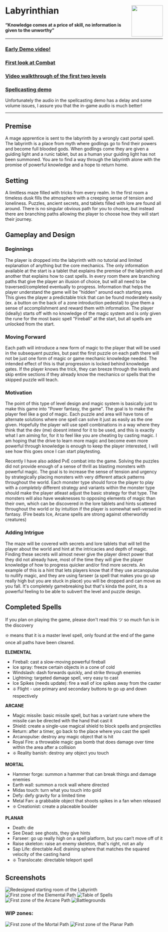# Labyrinthian <img align="right" width="100" height="100" src="Images/Logo-transparent.png">

#### “Knowledge comes at a price of skill, no information is given to the unworthy” ####

----

### [Early Demo video!](https://drive.google.com/file/d/1xJ_BES61z12q9RlTr7zKJVLLXFjpBsIf/view?usp=sharing) ###
### [First look at Combat](https://drive.google.com/file/d/1BV1-XuEmsrxDXvtg4RC3rzKAzQFefZKq/view?usp=sharing) ###
### [Video walkthrough of the first two levels](https://drive.google.com/file/d/1mNEqmbB7N3NgcfvjMQDKSJ-hcn0eGVX3/view?usp=sharing) ###
### [Spellcasting demo](https://drive.google.com/file/d/1jE3I2p1PMfhViooRWt6XInkQ_wLuQmcu/view?usp=sharing) ###
Unfortunately the audio in the spellcasting demo has a delay and some volume issues, I assure you that the in-game audio is much better! 

----

## Premise ##
A mage apprentice is sent to the labyrinth by a wrongly cast portal spell. The labyrinth is a place from myth where godlings go to find their powers and become full blooded gods. When godlings come they are given a guiding light and a runic tablet, but as a human your guiding light has not been summoned. You are to find a way through the labyrinth alone with the promise of powerful knowledge and a hope to return home.

## Setting ##
A limitless maze filled with tricks from every realm. In the first room a timeless dusk fills the atmosphere with a creeping sense of tension and loneliness. Puzzles, ancient secrets, and tablets filled with lore are found all around. There is no singular obvious path for you to choose, but instead there are branching paths allowing the player to choose how they will start their journey.

## Gameplay and Design ##
### Beginnings ###
The player is dropped into the labyrinth with no tutorial and limited explanation of anything but the core mechanics. The only information available at the start is a tablet that explains the premise of the labyrinth and another that explains how to cast spells. In every room there are branching paths that give the player an illusion of choice, but will all need to be traversed/completed eventually to progress. Information that helps the player understand the game will be "hidden" around each starting area. This gives the player a predictable trick that can be found moderately easily (ex. a button on the back of a zone introduction pedestal) to give them a sense of accomplishment and reward them with information. The player (ideally) starts off with no knowledge of the magic system and is only given the rune for the most basic spell "Fireball" at the start, but all spells are unlocked from the start. 

### Moving Forward ###
Each path will introduce a new form of magic to the player that will be used in the subsequent puzzles, but past the first puzzle on each path there will not be just one form of magic or game mechanic knowledge needed. The intended effect of this is that progression is locked behind knowledge gates. If the player knows the trick, they can breeze through the levels and skip entire sections if they already know the mechanics or spells that the skipped puzzle will teach.

### Motivation ###
The point of this type of level design and magic system is basically just to make this game into "Power fantasy, the game". The goal is to make the player feel like a god of magic. Each puzzle and area will have tons of alternate solutions where one spell can solve it just as easily as the one given. Hopefully the player will use spell combinations in a way where they think that the dev (me) doesnt intend for it to be used, and this is exactly what I am aiming for, for it to feel like you are cheating by casting magic. I am hoping that the drive to learn more magic and become even more powerful through knowledge is enough to keep the player interested, I will see how this goes once I can start playtesting.

Recently I have also added PvE combat into the game. Solving the puzzles did not provide enough of a sense of thrill as blasting monsters with powerful magic. The goal is to increase the sense of tension and urgency by strategically placing monsters with very different attack patterns throughout the world. Each monster type should force the player to play with a *completely* different strategy and variants within the monster type should make the player atleast adjust the basic strategy for that type. The monsters will also have weaknesses to opposing elements of magic than their own, which can be discovered in the lore tablets and hints scattered throughout the world or by intuition if the player is somewhat well-versed in fantasy. (Fire beats Ice, Arcane spells are strong against otherworldly creatures)

### Adding Intrigue ###
The maze will be covered with secrets and lore tablets that will tell the player about the world and hint at the intricacies and depth of magic. Finding these secrets will almost never give the player direct power that they did not already have, most of the time they will give the player knowledge of how to progress quicker and/or find more secrets. An example of this is a hint that lets players know that if they use arcanopulse to nullify magic, and they are using farseer (a spell that makes you go up really high but you are stuck in place) you will be dropped and can move as you fall. It's completely gamebreaking but that's kinda the point, its a powerful feeling to be able to subvert the level and puzzle design. 


## Completed Spells ##
If you plan on playing the game, please don't read this ツ so much fun is in the discovery

❇️ means that it is a master level spell, only found at the end of the game once all paths have been cleared.


**ELEMENTAL**
- Fireball: cast a slow-moving powerful fireball
- Ice spray: freeze certain objects in a cone of cold
- Windslash: dash forwards quickly, and strike through enemies
- Lightning: targeted damage spell, very easy to cast
- Ice Spikes (needs update): fire a wall of ice spikes away from the caster
- ❇️ Flight - use primary and secondary buttons to go up and down respectively

**ARCANE**
- Magic missile: basic missile spell, but has a variant rune where the missile can be directed with the hand that cast it
- Shield: create a single-use magical shield to block spells and projectiles
- Return: after a timer, go back to the place where you cast the spell
- Arcanopulse: destroy any magic object that is hit
- Royal Fire: a throwable magic gas bomb that does damage over time within the area after a collision
- ❇️ Reality banish: destroy any object you touch

**MORTAL**
- Hammer forge: summon a hammer that can break things and damage enemies
- Earth wall: summon a rock wall where directed
- Midas touch: turn what you touch into gold
- Defy: defy gravity for a limited time
- Metal Fan: a grabbable object that shoots spikes in a fan when released
- ❇️ Creationist: create a placeable boulder

**PLANAR**
- Death: die
- See Dead: see ghosts, they give hints
- Farseer: go up really high on a spell platform, but you can’t move off of it
- Raise skeleton: raise an enemy skeleton, that's right, not an ally
- Sap Life: directable AoE draining sphere that matches the squared velocity of the casting hand
- ❇️ Translocate: directable teleport spell



## Screenshots ##
![Redesigned starting room of the Labyrinth](Images/Zone0.PNG)
![First zone of the Elemental Path](Images/ElementalZone0.PNG)
![Table of Spells](Images/Spell.PNG)
![First zone of the Arcane Path](Images/ArcaneZone0N.PNG)
![Battlegrounds](Images/Battlegrounds.PNG)

### WIP zones: ###
![First zone of the Mortal Path](Images/MortalZone0.PNG)
![First zone of the Planar Path](Images/PlanarZone0.PNG)
